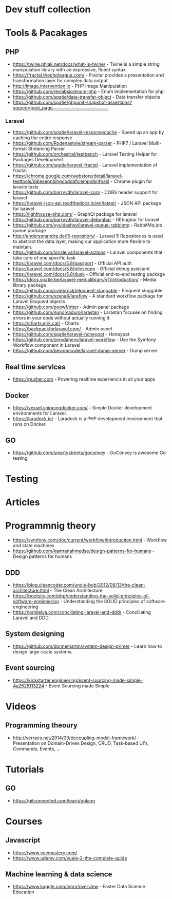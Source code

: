 # Dev stuff collection

# Tools & Pacakages
## PHP
* https://twine.phlak.net/docs/what-is-twine/ - Twine is a simple string manipulation library with an expressive, fluent syntax.
* https://fractal.thephpleague.com/ - Fractal provides a presentation and transformation layer for complex data output
* http://image.intervention.io - PHP Image Manipulation
* https://github.com/rexlabsio/enum-php - Enum implementation for php
* https://github.com/spatie/data-transfer-object - Data transfer objects
* https://github.com/spatie/phpunit-snapshot-assertions?source=post_page---------------------------


### Laravel
* https://github.com/spatie/laravel-responsecache - Speed up an app by caching the entire response
* https://github.com/Rodenastyle/stream-parser - PHP7 / Laravel Multi-format Streaming Parser
* https://github.com/orchestral/testbench - Laravel Testing Helper for Packages Development
* https://github.com/spatie/laravel-fractal - Laravel implementation of fractal
* https://chrome.google.com/webstore/detail/laravel-testtools/ddieaepnbjhgcbddafciempnibnfnakl - Chrome plugin for laravle tests
* https://github.com/barryvdh/laravel-cors - CORS header support for laravel
* https://laravel-json-api.readthedocs.io/en/latest/ - JSON API package for laravel
* https://lighthouse-php.com/ - GraphQl package for laravel
* https://github.com/barryvdh/laravel-debugbar - DEbugbar for laravel
* https://github.com/vyuldashev/laravel-queue-rabbitmq - RabbitMq job queue package
* http://andersonandra.de/l5-repository/ - Laravel 5 Repositories is used to abstract the data layer, making our application more flexible to maintain. 
* https://github.com/lorisleiva/laravel-actions - Laravel components that take care of one specific task
* https://laravel.com/docs/5.8/passport - Official API auth 
* https://laravel.com/docs/5.8/telescope - Official debug assistant 
* https://laravel.com/docs/5.8/dusk - Official end-to-end testing package
* https://docs.spatie.be/laravel-medialibrary/v7/introduction/ - Media library package
* https://github.com/cviebrock/eloquent-sluggable - Eloquent sluggable
* https://github.com/szana8/laraflow - A standard workflow package for Laravel Eloquent objects
* https://github.com/poowf/otter - Admin panel package
* https://github.com/nunomaduro/larastan - Larastan focuses on finding errors in your code without actually running it.
* https://charts.erik.cat/ - Charts
* https://backpackforlaravel.com/ - Admin panel
* https://github.com/spatie/laravel-honeypot - Honeypot
* https://github.com/zerodahero/laravel-workflow - Use the Symfony Workflow component in Laravel
* https://github.com/beyondcode/laravel-dump-server - Dump server

## Real time services
* https://pusher.com - Powering realtime experiencis in all your apps

## Docker
* https://vessel.shippingdocker.com/ - Simple Docker development environments for Laravel.
* https://laradock.io/ - Laradock is a PHP development environment that runs on Docker.

## GO
* https://github.com/smartystreets/goconvey - GoConvey is awesome Go testing

# Testing

# Articles
# Programmnig theory
* https://symfony.com/doc/current/workflow/introduction.html - Workflow and state machines
* https://github.com/kamranahmedse/design-patterns-for-humans - Design patterns for humans

## DDD
* https://blog.cleancoder.com/uncle-bob/2012/08/13/the-clean-architecture.html - The Clean Architecture
* https://bootsity.com/php/understanding-the-solid-principles-of-software-engineering - Understanding the SOLID principles of software engineering
* https://lorisleiva.com/conciliating-laravel-and-ddd/ - Conciliating Laravel and DDD

## System designing
* https://github.com/donnemartin/system-design-primer - Learn how to design large-scale systems. 

## Event sourcing
* https://kickstarter.engineering/event-sourcing-made-simple-4a2625113224 - Event Sourcing made Simple

# Videos
## Programming theoury
* http://verraes.net/2014/09/decoupling-model-framework/ - Presentation on Domain-Driven Design, CRUD, Task-based UI's, Commands, Events, ...

# Tutorials
## GO
* https://gitconnected.com/learn/golang

# Courses
## Javascript
* https://www.vuemastery.com/
* https://www.udemy.com/vuejs-2-the-complete-guide

## Machine learning & data science
* https://www.kaggle.com/learn/overview - Faster Data Science Education

